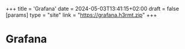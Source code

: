 +++
title = 'Grafana'
date = 2024-05-03T13:41:15+02:00
draft = false
[params]
    type = "site"
    link = "https://grafana.h3rmt.zip"
+++

# Grafana